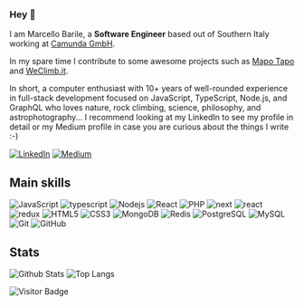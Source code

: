 ### Hey 👋

I am Marcello Barile, a **Software Engineer** based out of Southern Italy working at [Camunda GmbH](https://camunda.com/).

In my spare time I contribute to some awesome projects such as [Mapo Tapo](https://mapotapo.com/) and [WeClimb.it](https://weclimb.it).

In short, a computer enthusiast with 10+ years of well-rounded experience in full-stack development focused on JavaScript, TypeScript, Node.js, and GraphQL who loves nature, rock climbing, science, philosophy, and astrophotography... I recommend looking at my LinkedIn to see my profile in detail or my Medium profile in case you are curious about the things I write :-)

[![LinkedIn](https://img.shields.io/badge/linkedin-%230077B5.svg?style=for-the-badge&logo=linkedin&logoColor=white)](https://www.linkedin.com/in/marcellobarile/)
[![Medium](https://img.shields.io/badge/Medium-12100E?style=for-the-badge&logo=medium&logoColor=white)](https://medium.com/@marcello_barile)

## Main skills

![JavaScript](https://img.shields.io/badge/-JavaScript-black?style=for-the-badge&logo=javascript)
![typescript](https://img.shields.io/badge/TypeScript-3178C6?style=for-the-badge&logo=typescript&logoColor=white)
![Nodejs](https://img.shields.io/badge/-Nodejs-black?style=for-the-badge&logo=Node.js)
![React](https://img.shields.io/badge/-React-black?style=for-the-badge&logo=react)
![PHP](https://img.shields.io/badge/-Php-black?style=for-the-badge&logo=Php)
![next](https://img.shields.io/badge/Next-000000?style=for-the-badge&logo=nextdotjs&logoColor=FFFFFF)
![react](https://img.shields.io/badge/React-20232A?style=for-the-badge&logo=react&logoColor=61DAFB)
![redux](https://img.shields.io/badge/Redux-593D88?style=for-the-badge&logo=redux&logoColor=white)
![HTML5](https://img.shields.io/badge/-HTML5-E34F26?style=for-the-badge&logo=html5&logoColor=white)
![CSS3](https://img.shields.io/badge/-CSS3-1572B6?style=for-the-badge&logo=css3)
![MongoDB](https://img.shields.io/badge/-MongoDB-black?style=for-the-badge&logo=mongodb)
![Redis](https://img.shields.io/badge/-Redis-black?style=for-the-badge&logo=Redis)
![PostgreSQL](https://img.shields.io/badge/-PostgreSQL-336791?style=for-the-badge&logo=postgresql)
![MySQL](https://img.shields.io/badge/-MySQL-black?style=for-the-badge&logo=mysql)
![Git](https://img.shields.io/badge/-Git-black?style=for-the-badge&logo=git)
![GitHub](https://img.shields.io/badge/-GitHub-181717?style=for-the-badge&logo=github)

## Stats

![Github Stats](https://github-readme-stats.vercel.app/api?username=marcellobarile&count_private=true&show_icons=true&include_all_commits=true&theme=prussian&layout=compact)
![Top Langs](https://github-readme-stats.vercel.app/api/top-langs/?username=marcellobarile&hide=TeX&layout=compact&theme=prussian)

![Visitor Badge](https://visitor-badge.laobi.icu/badge?page_id=marcellobarile.marcellobarile)
